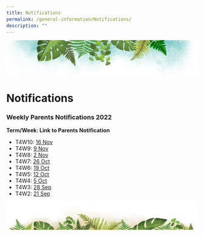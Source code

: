 ```yaml
---
title: Notifications
permalink: /general-information/Notifications/
description: ""
---
```

![](/images/Banner.png)

# Notifications

### Weekly Parents Notifications 2022

<b>Term/Week: Link to Parents Notification</b>

* T4W10: [16 Nov](/files/T4W10%20Parents%20Notification%20(16%20Nov%202022).pdf)
* T4W9: [9 Nov](/files/T4W9%20Parents%20Notification%20(9%20Nov%202022).pdf)
* T4W8: [2 Nov](/files/T4W8%20Parents%20Notification%20(2%20Nov%202022).pdf)
* T4W7: [26 Oct](/files/T4W7%20Parents%20Notification%20(26%20Oct%202022).pdf)
* T4W6: [19 Oct](/files/T4W6%20Parents%20Notification%20(19%20Oct%202022).pdf)
* T4W5: [12 Oct](/files/T4W5%20Parents%20Notification%20(12%20Oct%202022).pdf)
* T4W4: [5 Oct](/files/T4W4%20Parents%20Notification%20(5%20Oct%202022).pdf)
* T4W3: [28 Sep](/files/T4W3%20Parents%20Notification%20(28%20Sep%202022).pdf)
* T4W2: [21 Sep](/files/T4W2%20Parents%20Notification%20(21%20Sep%202022).pdf)

![](/images/bg-bottom.png)